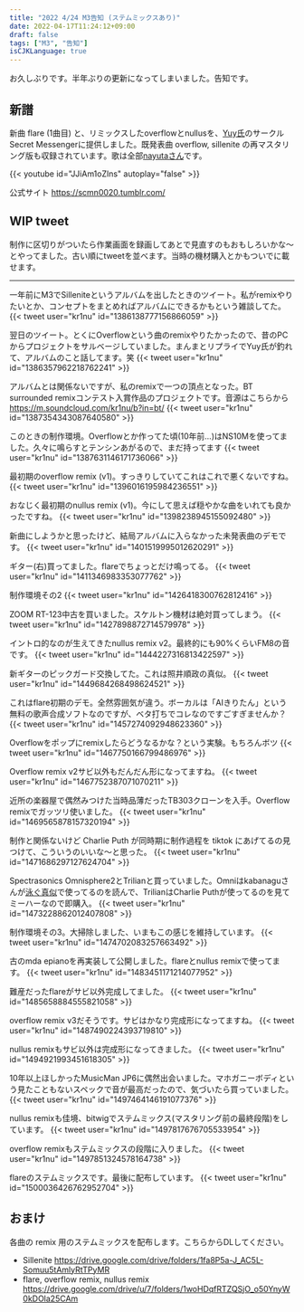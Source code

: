 ```yaml
---
title: "2022 4/24 M3告知 (ステムミックスあり)"
date: 2022-04-17T11:24:12+09:00
draft: false
tags: ["M3", "告知"]
isCJKLanguage: true
---
```


お久しぶりです。半年ぶりの更新になってしまいました。告知です。

## 新譜

新曲 flare (1曲目) と、リミックスしたoverflowとnullusを、[Yuy氏](https://twitter.com/Yuy_H)のサークルSecret Messengerに提供しました。既発表曲 overflow, sillenite の再マスタリング版も収録されています。歌は全部[nayutaさん](https://twitter.com/7utauta)です。

{{< youtube id="JJiAm1oZlns" autoplay="false" >}}

公式サイト https://scmn0020.tumblr.com/

## WIP tweet

制作に区切りがついたら作業画面を録画してあとで見直すのもおもしろいかな〜とやってました。古い順にtweetを並べます。当時の機材購入とかもついでに載せます。

---

一年前にM3でSilleniteというアルバムを出したときのツイート。私がremixやりたいとか、コンセプトをまとめればアルバムにできるかもという雑談してた。
{{< tweet user="kr1nu" id="1386138777156866059" >}}

翌日のツイート。とくにOverflowという曲のremixやりたかったので、昔のPCからプロジェクトをサルベージしていました。まんまとリプライでYuy氏が釣れて、アルバムのこと話してます。笑
{{< tweet user="kr1nu" id="1386357962218762241" >}}

アルバムとは関係ないですが、私のremixで一つの頂点となった。BT surrounded remixコンテスト入賞作品のプロジェクトです。音源はこちらから https://m.soundcloud.com/kr1nu/b?in=bt/
{{< tweet user="kr1nu" id="1387354343087640580" >}}

このときの制作環境。Overflowとか作ってた頃(10年前...)はNS10Mを使ってました。久々に鳴らすとテンシンあがるので、まだ持ってます
{{< tweet user="kr1nu" id="1387631146171736066" >}}

最初期のoverflow remix (v1)。すっきりしていてこれはこれで悪くないですね。
{{< tweet user="kr1nu" id="1396016195984236551" >}}

おなじく最初期のnullus remix (v1)。今にして思えば穏やかな曲をいれても良かったですね。
{{< tweet user="kr1nu" id="1398238945155092480" >}}

新曲にしようかと思ったけど、結局アルバムに入らなかった未発表曲のデモです。
{{< tweet user="kr1nu" id="1401519995012620291" >}}

ギター(右)買ってました。flareでちょっとだけ鳴ってる。
{{< tweet user="kr1nu" id="1411346983353077762" >}}

制作環境その2
{{< tweet user="kr1nu" id="1426418300762812416" >}}

ZOOM RT-123中古を買いました。スケルトン機材は絶対買ってしまう。
{{< tweet user="kr1nu" id="1427898872714579978" >}}

イントロ的なのが生えてきたnullus remix v2。最終的にも90%くらいFM8の音です。
{{< tweet user="kr1nu" id="1444227316813422597" >}}

新ギターのピックガード交換してた。これは照井順政の真似。
{{< tweet user="kr1nu" id="1449684268498624521" >}}

これはflare初期のデモ。全然雰囲気が違う。ボーカルは「AIきりたん」という無料の歌声合成ソフトなのですが、ベタ打ちでコレなのですごすぎませんか？
{{< tweet user="kr1nu" id="1457274092948623360" >}}

Overflowをポップにremixしたらどうなるかな？という実験。もちろんボツ
{{< tweet user="kr1nu" id="1467750166799486976" >}}

Overflow remix v2サビ以外もだんだん形になってますね。
{{< tweet user="kr1nu" id="1467752387071070211" >}}

近所の楽器屋で偶然みつけた当時品薄だったTB303クローンを入手。Overflow remixでガッツリ使いました。
{{< tweet user="kr1nu" id="1469565878157320194" >}}

制作と関係ないけど Charlie Puth が同時期に制作過程を tiktok にあげてるの見つけて、こういうのいいな〜と思った。
{{< tweet user="kr1nu" id="1471686297127624704" >}}

Spectrasonics Omnisphere2とTrilianと買っていました。Omniはkabanaguさんが[泳ぐ真似](https://note.com/kabanagu_h/n/n5a10948ede66)で使ってるのを読んで、TrilianはCharlie Puthが使ってるのを見てミーハーなので即購入。
{{< tweet user="kr1nu" id="1473228862012407808" >}}

制作環境その3。大掃除しました、いまもこの感じを維持しています。
{{< tweet user="kr1nu" id="1474702083257663492" >}}

古のmda epianoを再実装して公開しました。flareとnullus remixで使ってます。
{{< tweet user="kr1nu" id="1483451171214077952" >}}

難産だったflareがサビ以外完成してました。
{{< tweet user="kr1nu" id="1485658884555821058" >}}

overflow remix v3だそうです。サビはかなり完成形になってますね。
{{< tweet user="kr1nu" id="1487490224393719810" >}}

nullus remixもサビ以外は完成形になってきました。
{{< tweet user="kr1nu" id="1494921993451618305" >}}

10年以上ほしかったMusicMan JP6に偶然出会いました。マホガニーボディという見たこともないスペックで音が最高だったので、気づいたら買っていました。
{{< tweet user="kr1nu" id="1497464146191077376" >}}

nullus remixも佳境、bitwigでステムミックス(マスタリング前の最終段階)をしています。
{{< tweet user="kr1nu" id="1497817676705533954" >}}

overflow remixもステムミックスの段階に入りました。
{{< tweet user="kr1nu" id="1497851324578164738" >}}

flareのステムミックスです。最後に配布しています。
{{< tweet user="kr1nu" id="1500036426762952704" >}}

## おまけ

各曲の remix 用のステムミックスを配布します。こちらからDLしてください。

- Sillenite https://drive.google.com/drive/folders/1fa8P5a-J_AC5L-Somuu5tAmlyRtTPyMR
- flare, overflow remix, nullus remix https://drive.google.com/drive/u/7/folders/1woHDqfRTZQSjO_o50YnyW0kDOla25CAm

